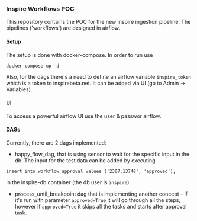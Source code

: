 ### Inspire Workflows POC

This repository contains the POC for the new inspire ingestion pipeline. The pipelines ('workflows') are designed in airflow.  

#### Setup
The setup is done with docker-compose. In order to run use
```{shell}
docker-compose up -d
```

Also, for the dags there's a need to define an airflow variable `inspire_token` which is a token to inspirebeta.net.
It can be added via UI (go to Admin -> Variables).  


#### UI
To access a powerful airflow UI use the user & passwor airflow.

#### DAGs
Currently, there are 2 dags implemented:
- happy_flow_dag, that is using sensor to wait for the specific input in the db. The input for the test data can be added by executing
```{sql}
insert into workflow_approval values ('2307.13748', 'approved');
```
in the inspire-db container (the db user is `inspire`).
- process_until_breakpoint dag that is implementing another concept - if it's run with parameter `approved=True` it will go through all the steps, however if `approved=True` it skips all the tasks and starts after approval task.

